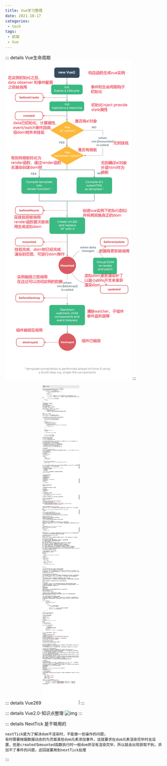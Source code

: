 ```yaml
---
title: Vue学习整理
date: 2021-10-17
categories:
 - tech
tags:
 - 前端
 - Vue
---
```


::: details Vue生命周期
![img](/img/vue生命周期.png)
:::

::: details Vue269
![img](/img/Vue269.png)
:::

::: details Vue2.0-知识点整理
![img](/img/Vue2.0-知识点整理.png)
:::

::: details NextTick 是干嘛用的
```text
nextTick是为了解决dom不渲染时，不能做一些操作的问题;
有时需要根据数据动态的为页面某些dom元素添加事件，这就要求在dom元素渲染完毕时去设置，但是created与mounted函数执行时一般dom并没有渲染完毕，所以就会出现获取不到，添加不了事件的问题，这回就要用到nextTick处理
```
:::
